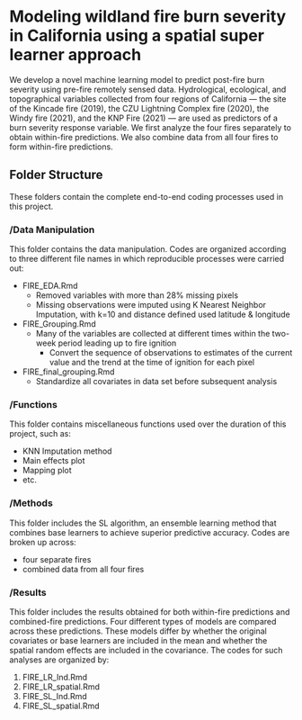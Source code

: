 # Modeling wildland fire burn severity in California using a spatial super learner approach

We develop a novel machine learning model to predict post-fire burn severity using pre-fire remotely sensed data. Hydrological, ecological, and topographical variables collected from four regions of California — the site of the Kincade fire (2019), the CZU Lightning Complex fire (2020), the Windy fire (2021), and the KNP Fire (2021) — are used as predictors of a burn severity response variable. We first analyze the four fires separately to obtain within-fire predictions. We also combine data from all four fires to form within-fire predictions. 

## Folder Structure

These folders contain the complete end-to-end coding processes used in this project.  

### /Data Manipulation
This folder contains the data manipulation. Codes are organized according to three different file names in which reproducible processes were carried out: 

- FIRE_EDA.Rmd
     - Removed variables with more than 28% missing pixels
     - Missing observations were imputed using K Nearest Neighbor Imputation, with k=10 and distance defined used latitude & longitude
- FIRE_Grouping.Rmd
     - Many of the variables are collected at different times within the two-week period leading up to fire ignition
          - Convert the sequence of observations to estimates of the current value and the trend at the time of ignition for each pixel 
- FIRE_final_grouping.Rmd
     - Standardize all covariates in data set before subsequent analysis 

### /Functions
This folder contains miscellaneous functions used over the duration of this project, such as:

- KNN Imputation method
- Main effects plot
- Mapping plot
- etc.

### /Methods
This folder includes the SL algorithm, an ensemble learning method that combines base learners to achieve superior predictive accuracy. Codes are broken up across: 

- four separate fires
- combined data from all four fires 

### /Results
This folder includes the results obtained for both within-fire predictions and combined-fire predictions. Four different types of models are compared across these predictions. These models differ by whether the original covariates or base learners are included in the mean and whether the spatial random effects are included in the covariance. The codes for such analyses are organized by: 

1. FIRE_LR_Ind.Rmd
2. FIRE_LR_spatial.Rmd
3. FIRE_SL_Ind.Rmd
4. FIRE_SL_spatial.Rmd

